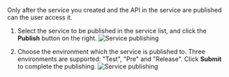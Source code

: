 Only after the service you created and the API in the service are published can the user access it.

1. Select the service to be published in the service list, and click the **Publish** button on the right.
![Service publishing](https://main.qcloudimg.com/raw/4fabf6803f1dcbedabc4b3d84e796f81.png)

2. Choose the environment which the service is published to. Three environments are supported: "Test", "Pre" and "Release". Click **Submit** to complete the publishing.
![Service publishing](https://main.qcloudimg.com/raw/e6e95f10f5344e3002af8f792b0896e7.png)


